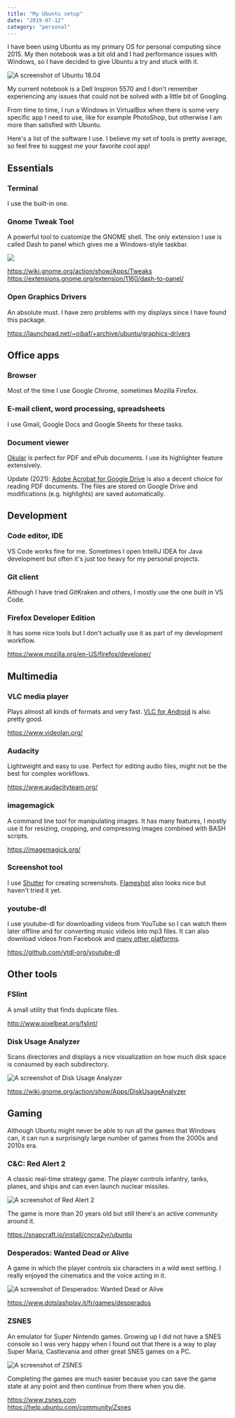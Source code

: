 ```yaml
---
title: "My Ubuntu setup"
date: "2019-07-12"
category: "personal"
---
```


I have been using Ubuntu as my primary OS for personal computing since 2015. My then notebook was a bit old and I had performance issues with Windows, so I have decided to give Ubuntu a try and stuck with it.

<img src="/images/posts/my-ubuntu-setup/ubuntu1804.jpg" alt="A screenshot of Ubuntu 18.04" class="centered"/>

My current notebook is a Dell Inspiron 5570 and I don't remember experiencing any issues that could not be solved with a little bit of Googling.

From time to time, I run a Windows in VirtualBox when there is some very specific app I need to use, like for example PhotoShop, but otherwise I am more than satisfied with Ubuntu.

Here's a list of the software I use. I believe my set of tools is pretty average, so feel free to suggest me your favorite cool app!

## Essentials

### Terminal

I use the built-in one.

### Gnome Tweak Tool

A powerful tool to customize the GNOME shell. The only extension I use is called Dash to panel which gives me a Windows-style taskbar.

<img src="/images/posts/my-ubuntu-setup/gnome-tweak-tool-dash-to-panel.png" class="centered"/>

<a href="https://wiki.gnome.org/action/show/Apps/Tweaks" target="_blank">https://wiki.gnome.org/action/show/Apps/Tweaks</a><br/>
<a href="https://extensions.gnome.org/extension/1160/dash-to-panel/" target="_blank">https://extensions.gnome.org/extension/1160/dash-to-panel/</a>

### Open Graphics Drivers

An absolute must. I have zero problems with my displays since I have found this package.

<a href="https://launchpad.net/~oibaf/+archive/ubuntu/graphics-drivers" target="_blank">https://launchpad.net/~oibaf/+archive/ubuntu/graphics-drivers</a>

## Office apps

### Browser

Most of the time I use Google Chrome, sometimes Mozilla Firefox.

### E-mail client, word processing, spreadsheets

I use Gmail, Google Docs and Google Sheets for these tasks.

### Document viewer

<a href="https://okular.kde.org/" target="_blank">Okular</a> is perfect for PDF and ePub documents. I use its highlighter feature extensively.

Update (2021): <a href="https://workspace.google.com/marketplace/app/adobe_acrobat_%E2%80%93_pdf_and_esignature_tools/80763634447" target="_blank">Adobe Acrobat for Google Drive</a> is also a decent choice for reading PDF documents. The files are stored on Google Drive and modifications (e.g. highlights) are saved automatically.

## Development

### Code editor, IDE

VS Code works fine for me. Sometimes I open IntelliJ IDEA for Java development but often it's just too heavy for my personal projects.

### Git client

Although I have tried GitKraken and others, I mostly use the one built in VS Code.

### Firefox Developer Edition

It has some nice tools but I don't actually use it as part of my development workflow.

<a href="https://www.mozilla.org/en-US/firefox/developer/" target="_blank">https://www.mozilla.org/en-US/firefox/developer/</a>

## Multimedia

### VLC media player

Plays almost all kinds of formats and very fast. <a href="https://play.google.com/store/apps/details?id=org.videolan.vlc&hl=en" target="_blank">VLC for Android</a> is also pretty good.

<a href="https://www.videolan.org/" target="_blank">https://www.videolan.org/</a>

### Audacity

Lightweight and easy to use. Perfect for editing audio files, might not be the best for complex workflows.

<a href="https://www.audacityteam.org/" target="_blank">https://www.audacityteam.org/</a>

### imagemagick

A command line tool for manipulating images. It has many features, I mostly use it for resizing, cropping, and compressing images combined with BASH scripts.

<a href="https://imagemagick.org/" target="_blank">https://imagemagick.org/</a>

### Screenshot tool

I use <a href="https://shutter-project.org/" target="_blank">Shutter</a> for creating screenshots. <a href="https://flameshot.org/" target="_blank">Flameshot</a> also looks nice but haven't tried it yet.

### youtube-dl

I use youtube-dl for downloading videos from YouTube so I can watch them later offline and for converting music videos into mp3 files. It can also download videos from Facebook and <a href="https://ytdl-org.github.io/youtube-dl/supportedsites.html" target="_blank">many other platforms</a>.

<a href="https://github.com/ytdl-org/youtube-dl" target="_blank">https://github.com/ytdl-org/youtube-dl</a>

## Other tools

### FSlint

A small utility that finds duplicate files.

<a href="http://www.pixelbeat.org/fslint/" target="_blank">http://www.pixelbeat.org/fslint/</a>

### Disk Usage Analyzer

Scans directories and displays a nice visualization on how much disk space is consumed by each subdirectory.

<img src="/images/posts/my-ubuntu-setup/disk-usage-analyzer.jpg" alt="A screenshot of Disk Usage Analyzer" class="centered bordered max-width-500" />

<a href="https://wiki.gnome.org/action/show/Apps/DiskUsageAnalyzer" target="_blank">https://wiki.gnome.org/action/show/Apps/DiskUsageAnalyzer</a>

## Gaming

Although Ubuntu might never be able to run all the games that Windows can, it can run a surprisingly large number of games from the 2000s and 2010s era.

### C&C: Red Alert 2

A classic real-time strategy game. The player controls infantry, tanks, planes, and ships and can even launch nuclear missiles.

<img src="/images/posts/my-ubuntu-setup/red-alert-2.jpg" alt="A screenshot of Red Alert 2" class="centered max-width-500"/>

The game is more than 20 years old but still there's an active community around it.

<a href="https://snapcraft.io/install/cncra2yr/ubuntu" target="_blank">https://snapcraft.io/install/cncra2yr/ubuntu</a>

### Desperados: Wanted Dead or Alive

A game in which the player controls six characters in a wild west setting. I really enjoyed the cinematics and the voice acting in it.

<img src="/images/posts/my-ubuntu-setup/desperados-wanted-dead-or-alive.jpg" alt="A screenshot of Desperados: Wanted Dead or Alive" class="centered max-width-500"/>

<a href="https://www.dotslashplay.it/fr/games/desperados" target="_blank">https://www.dotslashplay.it/fr/games/desperados</a>

### ZSNES

An emulator for Super Nintendo games. Growing up I did not have a SNES console so I was very happy when I found out that there is a way to play Super Maria, Castlevania and other great SNES games on a PC.

<img src="/images/posts/my-ubuntu-setup/zsnes.jpg" alt="A screenshot of ZSNES" class="centered max-width-500" />

Completing the games are much easier because you can save the game state at any point and then continue from there when you die.

<a href="https://www.zsnes.com" target="_blank">https://www.zsnes.com</a><br/>
<a href="https://help.ubuntu.com/community/Zsnes" target="_blank">https://help.ubuntu.com/community/Zsnes</a>
